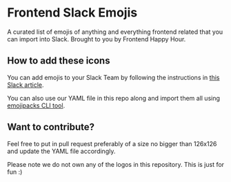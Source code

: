 # Frontend Slack Emojis
A curated list of emojis of anything and everything frontend related that you can import into Slack. Brought to you by Frontend Happy Hour.

## How to add these icons

You can add emojis to your Slack Team by following the instructions in [this Slack article](https://get.slack.help/hc/en-us/articles/206870177-Creating-custom-emoji). 

You can also use our YAML file in this repo along and import them all using [emojipacks CLI tool](https://github.com/lambtron/emojipacks).

## Want to contribute?

Feel free to put in pull request preferably of a size no bigger than 126x126 and update the YAML file accordingly.

Please note we do not own any of the logos in this repository. This is just for fun :)